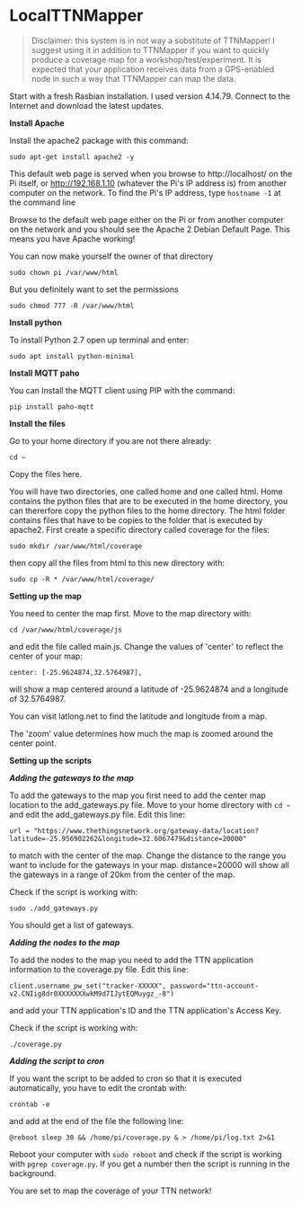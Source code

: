 LocalTTNMapper
===

> Disclaimer: this system is in not way a sobstitute of TTNMapper! I suggest using it in addition to TTNMapper if you want to quickly produce a coverage map for a workshop/test/experiment.
> It is expected that your application receives data from a GPS-enabled node in such a way that TTNMapper can map the data. 

Start with a fresh Rasbian installation. I used version 4.14.79. Connect to the Internet and download the latest updates.

**Install Apache**

Install the apache2 package with this command:

`sudo apt-get install apache2 -y`

This default web page is served when you browse to http://localhost/ on the Pi itself, or http://192.168.1.10 (whatever the Pi's IP address is) from another computer on the network. To find the Pi's IP address, type `hostname -I` at the command line

Browse to the default web page either on the Pi or from another computer on the network and you should see the Apache 2 Debian Default Page. This means you have Apache working!

You can now make yourself the owner of that directory

`sudo chown pi /var/www/html`

But you definitely want to set the permissions

`sudo chmod 777 -R /var/www/html`

**Install python**

To install Python 2.7  open up terminal and enter:

`sudo apt install python-minimal`

**Install MQTT paho**

You can Install the MQTT client using PIP with the command:

`pip install paho-mqtt`

**Install the files**

Go to your home directory if you are not there already:

`cd ~`

Copy the files here. 

You will have two directories, one called home and one called html. Home contains the python files that are to be executed in the home directory, you can thererfore copy the python files to the home directory. The html folder contains files that have to be copies to the folder that is executed by apache2. First create a specific directory called coverage for the files:

`sudo mkdir /var/www/html/coverage`

then copy all the files from html to this new directory with:

`sudo cp -R * /var/www/html/coverage/`

**Setting up the map**

You need to center the map first. Move to the map directory with:

`cd /var/www/html/coverage/js`

and edit the file called main.js. Change the values of 'center' to reflect the center of your map:

    center: [-25.9624874,32.5764987],

will show a map centered around a latitude of -25.9624874 and a longitude of 32.5764987.

You can visit latlong.net to find the latitude and longitude from a map.

The 'zoom' value determines how much the map is zoomed around the center point.

**Setting up the scripts**

***Adding the gateways to the map***

To add the gateways to the map you first need to add the center map location to the add_gateways.py file. Move to your home directory with `cd ~` and edit the add_gateways.py file. Edit this line:

`url = "https://www.thethingsnetwork.org/gateway-data/location?latitude=-25.956902262&longitude=32.6067479&distance=20000"`

to match with the center of the map. Change the distance to the range you want to include for the gateways in your map. distance=20000 will show all the gateways in a range of 20km from the center of the map.

Check if the script is working with:

`sudo ./add_gateways.py`

You should get a list of gateways.

***Adding the nodes to the map***

To add the nodes to the map you need to add the TTN application information to the coverage.py file. Edit this line:

`client.username_pw_set("tracker-XXXXX", password="ttn-account-v2.CNIig8dr0XXXXXXXwkM9d7IJytEQMuygz_-8")`

and add your TTN application's ID and the TTN application's Access Key.

Check if the script is working with:

`./coverage.py`

***Adding the script to cron***

If you want the script to be added to cron so that it is executed automatically, you have to edit the crontab with:

`crontab -e`

and add at the end of the file the following line:

`@reboot sleep 30 && /home/pi/coverage.py & > /home/pi/log.txt 2>&1`

Reboot your computer with `sudo reboot` and check if the script is working with `pgrep coverage.py`. If you get a number then the script is running in the background. 

You are set to map the coverage of your TTN network!



